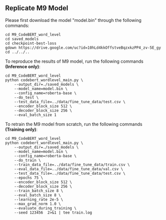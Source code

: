 ## Replicate M9 Model

Please first download the model "model.bin" through the following commands:
```
cd M9_CodeBERT_word_level
cd saved_models
cd checkpoint-best-loss
gdown https://drive.google.com/uc?id=10hLd4kkOffstveBqzxkzPP4_zv-5E_gy
cd ../../..
```

To reproduce the results of M9 model, run the following commands **(Inference only)**:
```
cd M9_CodeBERT_word_level
python codebert_wordlevel_main.py \
    --output_dir=./saved_models \
    --model_name=model.bin \
    --config_name=roberta-base \
    --do_test \
    --test_data_file=../data/fine_tune_data/test.csv \
    --encoder_block_size 512 \
    --decoder_block_size 256 \
    --eval_batch_size 1 
```

To retrain the M9 model from scratch, run the following commands **(Training only)**:
```
cd M9_CodeBERT_word_level
python codebert_wordlevel_main.py \
    --output_dir=./saved_models \
    --model_name=model.bin \
    --config_name=roberta-base \
    --do_train \
    --train_data_file=../data/fine_tune_data/train.csv \
    --eval_data_file=../data/fine_tune_data/val.csv \
    --test_data_file=../data/fine_tune_data/test.csv \
    --epochs 75 \
    --encoder_block_size 512 \
    --decoder_block_size 256 \
    --train_batch_size 8 \
    --eval_batch_size 8 \
    --learning_rate 2e-5 \
    --max_grad_norm 1.0 \
    --evaluate_during_training \
    --seed 123456  2>&1 | tee train.log
```
